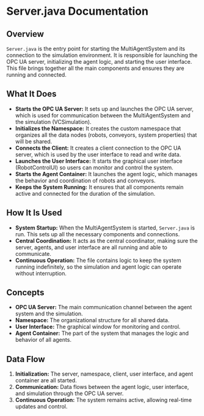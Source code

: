 # Server.java Documentation

## Overview

`Server.java` is the entry point for starting the MultiAgentSystem and its connection to the simulation environment. It is responsible for launching the OPC UA server, initializing the agent logic, and starting the user interface. This file brings together all the main components and ensures they are running and connected.

## What It Does

- **Starts the OPC UA Server:** It sets up and launches the OPC UA server, which is used for communication between the MultiAgentSystem and the simulation (VCSimulation).
- **Initializes the Namespace:** It creates the custom namespace that organizes all the data nodes (robots, conveyors, system properties) that will be shared.
- **Connects the Client:** It creates a client connection to the OPC UA server, which is used by the user interface to read and write data.
- **Launches the User Interface:** It starts the graphical user interface (RobotControlUI) so users can monitor and control the system.
- **Starts the Agent Container:** It launches the agent logic, which manages the behavior and coordination of robots and conveyors.
- **Keeps the System Running:** It ensures that all components remain active and connected for the duration of the simulation.

## How It Is Used

- **System Startup:** When the MultiAgentSystem is started, `Server.java` is run. This sets up all the necessary components and connections.
- **Central Coordination:** It acts as the central coordinator, making sure the server, agents, and user interface are all running and able to communicate.
- **Continuous Operation:** The file contains logic to keep the system running indefinitely, so the simulation and agent logic can operate without interruption.

## Concepts

- **OPC UA Server:** The main communication channel between the agent system and the simulation.
- **Namespace:** The organizational structure for all shared data.
- **User Interface:** The graphical window for monitoring and control.
- **Agent Container:** The part of the system that manages the logic and behavior of all agents.

## Data Flow

1. **Initialization:** The server, namespace, client, user interface, and agent container are all started.
2. **Communication:** Data flows between the agent logic, user interface, and simulation through the OPC UA server.
3. **Continuous Operation:** The system remains active, allowing real-time updates and control.

